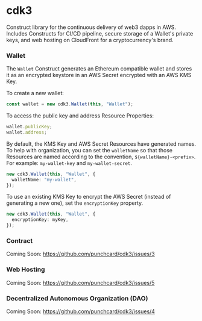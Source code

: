 # cdk3

Construct library for the continuous delivery of web3 dapps in AWS. Includes Constructs for CI/CD pipeline, secure storage of a Wallet's private keys, and web hosting on CloudFront for a cryptocurrency's brand.

### Wallet

The `Wallet` Construct generates an Ethereum compatible wallet and stores it as an encrypted keystore in an AWS Secret encrypted with an AWS KMS Key.

To create a new wallet:

```ts
const wallet = new cdk3.Wallet(this, "Wallet");
```

To access the public key and address Resource Properties:

```ts
wallet.publicKey;
wallet.address;
```

By default, the KMS Key and AWS Secret Resources have generated names. To help with organization, you can set the `walletName` so that those Resources are named according to the convention, `${walletName}-<prefix>`. For example: `my-wallet-key` and `my-wallet-secret`.

```ts
new cdk3.Wallet(this, "Wallet", {
  walletName: "my-wallet",
});
```

To use an existing KMS Key to encrypt the AWS Secret (instead of generating a new one), set the `encryptionKey` property.

```ts
new cdk3.Wallet(this, "Wallet", {
  encryptionKey: myKey,
});
```

### Contract

Coming Soon: https://github.com/punchcard/cdk3/issues/3

### Web Hosting

Coming Soon: https://github.com/punchcard/cdk3/issues/5

### Decentralized Autonomous Organization (DAO)

Coming Soon: https://github.com/punchcard/cdk3/issues/4
